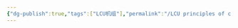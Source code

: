 ```yaml
---
{"dg-publish":true,"tags":["LCU机组"],"permalink":"/LCU principles of computer composition/浮点四则运算/","dgPassFrontmatter":true,"noteIcon":""}
---
```


